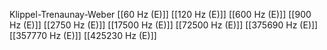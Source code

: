 Klippel-Trenaunay-Weber
[[60 Hz (E)]]
[[120 Hz (E)]]
[[600 Hz (E)]]
[[900 Hz (E)]]
[[2750 Hz (E)]]
[[17500 Hz (E)]]
[[72500 Hz (E)]]
[[375690 Hz (E)]]
[[357770 Hz (E)]]
[[425230 Hz (E)]]